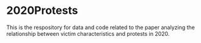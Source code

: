 # 2020Protests

This is the respository for data and code related to the paper analyzing the relationship between victim characteristics and protests in 2020. 


